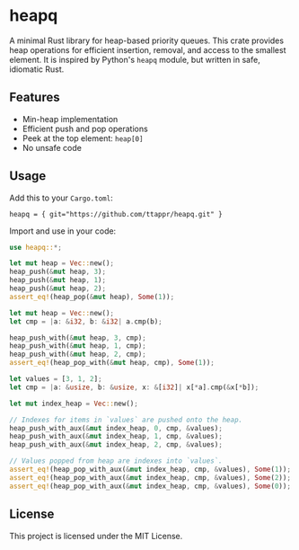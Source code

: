 # heapq

A minimal Rust library for heap-based priority queues. This crate provides
heap operations for efficient insertion, removal, and access to the smallest 
element. It is inspired by Python's `heapq` module, but written
in safe, idiomatic Rust.

## Features

- Min-heap implementation
- Efficient push and pop operations
- Peek at the top element: `heap[0]`
- No unsafe code

## Usage

Add this to your `Cargo.toml`:

```
heapq = { git="https://github.com/ttappr/heapq.git" }
```

Import and use in your code:

```rust
use heapq::*;

let mut heap = Vec::new();
heap_push(&mut heap, 3);
heap_push(&mut heap, 1);
heap_push(&mut heap, 2);
assert_eq!(heap_pop(&mut heap), Some(1));

let mut heap = Vec::new();
let cmp = |a: &i32, b: &i32| a.cmp(b);

heap_push_with(&mut heap, 3, cmp);
heap_push_with(&mut heap, 1, cmp);
heap_push_with(&mut heap, 2, cmp);
assert_eq!(heap_pop_with(&mut heap, cmp), Some(1));

let values = [3, 1, 2];
let cmp = |a: &usize, b: &usize, x: &[i32]| x[*a].cmp(&x[*b]);

let mut index_heap = Vec::new();

// Indexes for items in `values` are pushed onto the heap.
heap_push_with_aux(&mut index_heap, 0, cmp, &values);
heap_push_with_aux(&mut index_heap, 1, cmp, &values);
heap_push_with_aux(&mut index_heap, 2, cmp, &values);

// Values popped from heap are indexes into `values`.
assert_eq!(heap_pop_with_aux(&mut index_heap, cmp, &values), Some(1));
assert_eq!(heap_pop_with_aux(&mut index_heap, cmp, &values), Some(2));
assert_eq!(heap_pop_with_aux(&mut index_heap, cmp, &values), Some(0));
```

## License

This project is licensed under the MIT License.
